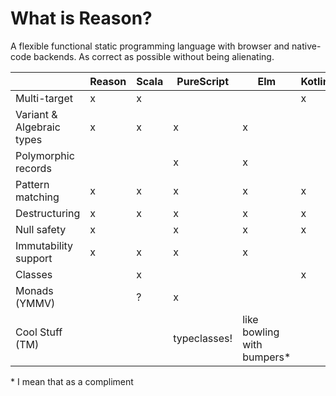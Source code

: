 # What is Reason?

A flexible functional static programming language with browser and native-code backends. As correct as possible without being alienating.

||Reason|Scala|PureScript|Elm|Kotlin|JavaScript|Clojure|TypeScript|
|---|---|---|---|---|---|---|---|---|
|Multi-target|x|x|||x||x||
|Variant & Algebraic types|x|x|x|x||||hack|
|Polymorphic records|||x|x||||x|
|Pattern matching|x|x|x|x|x||||
|Destructuring|x|x|x|x|x|x|x|x|
|Null safety|x||x|x|x|||x|
|Immutability support|x|x|x|x|||A+++ <3 <3||
|Classes||x|||x|x||x|
|Monads (YMMV)||?|x||||||
|Cool Stuff (TM)|||typeclasses!|like bowling with bumpers*|||rich hickey||

\* I mean that as a compliment


